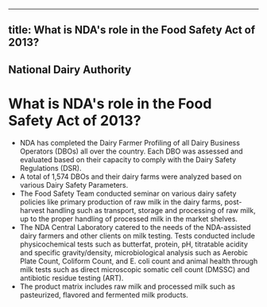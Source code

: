 --- 
 title: What is NDA's role in the Food Safety Act of 2013?
 ---

## National Dairy Authority

# What is NDA's role in the Food Safety Act of 2013?


 - NDA has completed the Dairy Farmer Profiling of all Dairy Business Operators (DBOs) all over the country. Each DBO was assessed and evaluated based on their capacity to comply with the Dairy Safety Regulations (DSR).
 - A total of 1,574 DBOs and their dairy farms were analyzed based on various Dairy Safety Parameters.
 - The Food Safety Team conducted seminar on various dairy safety policies like primary production of raw milk in the dairy farms, post-harvest handling such as transport, storage and processing of raw milk, up to the proper handling of processed milk in the market shelves.
 - The NDA Central Laboratory catered to the needs of the NDA-assisted dairy farmers and other clients on milk testing. Tests conducted include physicochemical tests such as butterfat, protein, pH, titratable acidity and specific gravity/density, microbiological analysis such as Aerobic Plate Count, Coliform Count, and E. coli count and animal health through milk tests such as direct microscopic somatic cell count (DMSSC) and antibiotic residue testing (ART).
 - The product matrix includes raw milk and processed milk such as pasteurized, flavored and fermented milk products.

